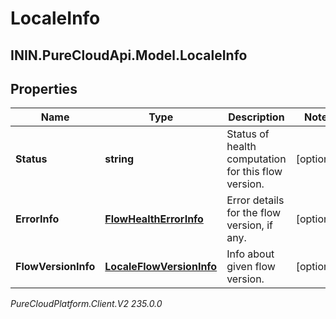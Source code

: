 # LocaleInfo

## ININ.PureCloudApi.Model.LocaleInfo

## Properties

|Name | Type | Description | Notes|
|------------ | ------------- | ------------- | -------------|
| **Status** | **string** | Status of health computation for this flow version. | [optional] |
| **ErrorInfo** | [**FlowHealthErrorInfo**](FlowHealthErrorInfo) | Error details for the flow version, if any. | [optional] |
| **FlowVersionInfo** | [**LocaleFlowVersionInfo**](LocaleFlowVersionInfo) | Info about given flow version. | [optional] |



_PureCloudPlatform.Client.V2 235.0.0_
